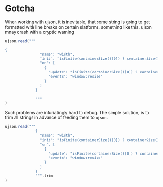# Gotcha

When working with ujson, it is inevitable, that some string is going to get formatted with line breaks on certain platforms, something like this. ujson mnay crash with a cryptic warning

```scala
ujson.read("""

{
                "name": "width",
                "init": "isFinite(containerSize()[0]) ? containerSize()[0] : 200",
                "on": [
                  {
                    "update": "isFinite(containerSize()[0]) ? containerSize()[0] : 200",
                    "events": "window:resize"
                  }
                ]
              }

              """
)
```
Such problems are infuriatingly hard to debug. The simple solution, is to trim all strings in advance of feeding them to `ujson`.

```scala mdoc
ujson.read("""
              {
                "name": "width",
                "init": "isFinite(containerSize()[0]) ? containerSize()[0] : 200",
                "on": [
                  {
                    "update": "isFinite(containerSize()[0]) ? containerSize()[0] : 200",
                    "events": "window:resize"
                  }
                ]
              }
              """.trim
)
```
